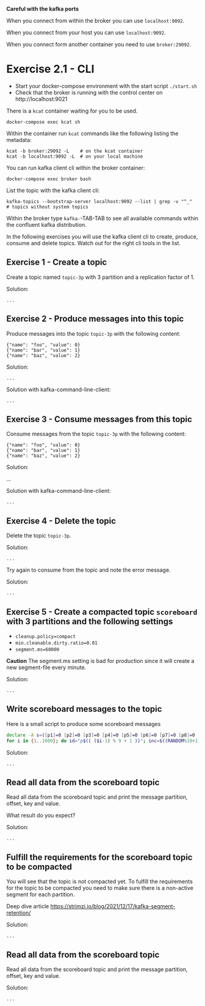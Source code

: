 
**Careful with the kafka ports**

When you connect from within the broker you can use `localhost:9092`.

When you connect from your host you can use `localhost:9092`.

When you connect form another container you need to use `broker:29092`.


# Exercise 2.1 - CLI

* Start your docker-compose environment with the start script `./start.sh`
* Check that the broker is running with the control center on http://localhost:9021

There is a `kcat` container waiting for you to be used.

    docker-compose exec kcat sh

Within the container run `kcat` commands like the following listing the metadata:

    kcat -b broker:29092 -L    # on the kcat container
    kcat -b localhost:9092 -L  # on your local machine

You can run kafka client cli within the broker container:

    docker-compose exec broker bash

List the topic with the kafka client cli:

    kafka-topics --bootstrap-server localhost:9092 --list | grep -v "^_"  # topics without system topics

Within the broker type `kafka-`-TAB-TAB to see all available commands within the confluent kafka distribution.

In the following exercises you will use the kafka client cli to create, produce, consume and delete topics.
Watch out for the right cli tools in the list.

## Exercise 1 - Create a topic

Create a topic named `topic-3p` with 3 partition and a replication factor of 1.

Solution:

    ...

## Exercise 2 - Produce messages into this topic

Produce messages into the topic `topic-3p` with the following content:

    {"name": "foo", "value": 0}
    {"name": "bar", "value": 1}
    {"name": "baz", "value": 2}


Solution:

    ...

Solution with kafka-command-line-client:

    ...

## Exercise 3 - Consume messages from this topic

Consume messages from the topic `topic-3p` with the following content:

    {"name": "foo", "value": 0}
    {"name": "bar", "value": 1}
    {"name": "baz", "value": 2}


Solution:

   ...

Solution with kafka-command-line-client:

    ...

## Exercise 4 - Delete the topic

Delete the topic `topic-3p`.

Solution:

    ...


Try again to consume from the topic and note the error message.

Solution:

    ...



## Exercise 5 - Create a compacted topic `scoreboard` with 3 partitions and the following settings

* `cleanup.policy=compact`
* `min.cleanable.dirty.ratio=0.01`
* `segment.ms=60000`

**Caution** The segment.ms setting is bad for production since it will create a new segment-file every minute.

Solution:

    ...


## Write scoreboard messages to the topic 

Here is a small script to produce some scoreboard messages

```bash
declare -A s=([p1]=0 [p2]=0 [p3]=0 [p4]=0 [p5]=0 [p6]=0 [p7]=0 [p8]=0 [p9]=0);
for i in {1..1000}; do id="p$(( ($i-1) % 9 + 1 ))"; inc=$((RANDOM%10+1)); s[$id]=$((s[$id]+inc)); echo -e "{\"player_id\":\"$id\",\"score\":${s[$id]}}"; done
```


Solution:

    ...

## Read all data from the scoreboard topic

Read all data from the scoreboard topic and print the message partition, offset, key and value.

What result do you expect?

Solution:

    ...

## Fulfill the requirements for the scoreboard topic to be compacted

You will see that the topic is not compacted yet. To fulfill the requirements for the topic to be compacted you need to make sure there is a non-active segment for each partition.

Deep dive article https://strimzi.io/blog/2021/12/17/kafka-segment-retention/

Solution:
    
    ...

## Read all data from the scoreboard topic

Read all data from the scoreboard topic and print the message partition, offset, key and value.

Solution:

    ...
